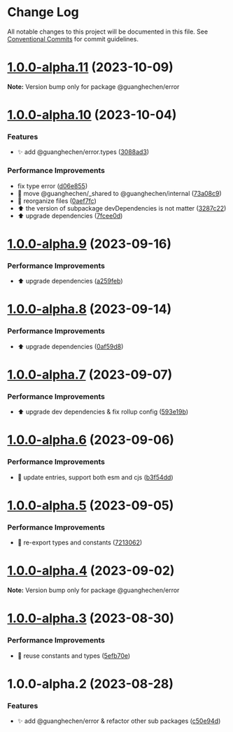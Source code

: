 # Change Log

All notable changes to this project will be documented in this file.
See [Conventional Commits](https://conventionalcommits.org) for commit guidelines.

# [1.0.0-alpha.11](https://github.com/guanghechen/sora/compare/@guanghechen/error@1.0.0-alpha.10...@guanghechen/error@1.0.0-alpha.11) (2023-10-09)

**Note:** Version bump only for package @guanghechen/error





# [1.0.0-alpha.10](https://github.com/guanghechen/sora/compare/@guanghechen/error@1.0.0-alpha.9...@guanghechen/error@1.0.0-alpha.10) (2023-10-04)


### Features

* ✨ add @guanghechen/error.types ([3088ad3](https://github.com/guanghechen/sora/commit/3088ad314ff7ebe4a5bf4bfa51d8303cad40df89))


### Performance Improvements

* fix type error ([d06e855](https://github.com/guanghechen/sora/commit/d06e855ccc9d98768fcd4dd171e9288d7b645bd2))
* :truck:  move @guanghechen/_shared to @guanghechen/internal ([73a08c9](https://github.com/guanghechen/sora/commit/73a08c918d5bf1eeb3c6daa69dc50169198b77bf))
* 🎨 reorganize files ([0aef7fc](https://github.com/guanghechen/sora/commit/0aef7fce0cca25b2f4c40ba5881a37cdd1bcb40f))
* ⬆️ the version of subpackage devDependencies is not matter ([3287c22](https://github.com/guanghechen/sora/commit/3287c22fb150af6620c1c9f6f4b186498aea815b))
* ⬆️ upgrade dependencies ([7fcee0d](https://github.com/guanghechen/sora/commit/7fcee0de7b515b1cc9e18758c2be1f38a7374cfb))





# [1.0.0-alpha.9](https://github.com/guanghechen/sora/compare/@guanghechen/error@1.0.0-alpha.8...@guanghechen/error@1.0.0-alpha.9) (2023-09-16)


### Performance Improvements

* ⬆️ upgrade dependencies ([a259feb](https://github.com/guanghechen/sora/commit/a259feba5933148a34e4f498c9b883a5f87b7b50))





# [1.0.0-alpha.8](https://github.com/guanghechen/sora/compare/@guanghechen/error@1.0.0-alpha.7...@guanghechen/error@1.0.0-alpha.8) (2023-09-14)


### Performance Improvements

* ⬆️ upgrade dependencies ([0af59d8](https://github.com/guanghechen/sora/commit/0af59d85d8c2c514f57e5289e87f0a3cbb6ab5ab))





# [1.0.0-alpha.7](https://github.com/guanghechen/sora/compare/@guanghechen/error@1.0.0-alpha.6...@guanghechen/error@1.0.0-alpha.7) (2023-09-07)


### Performance Improvements

* ⬆️ upgrade dev dependencies & fix rollup config ([593e19b](https://github.com/guanghechen/sora/commit/593e19bf68c159ec4f9f5d34a567c832997b5055))





# [1.0.0-alpha.6](https://github.com/guanghechen/sora/compare/@guanghechen/error@1.0.0-alpha.5...@guanghechen/error@1.0.0-alpha.6) (2023-09-06)


### Performance Improvements

* 🔧 update entries, support both esm and cjs ([b3f54dd](https://github.com/guanghechen/sora/commit/b3f54dde89d3b079c422e062cef795194482e165))





# [1.0.0-alpha.5](https://github.com/guanghechen/sora/compare/@guanghechen/error@1.0.0-alpha.4...@guanghechen/error@1.0.0-alpha.5) (2023-09-05)


### Performance Improvements

* 🎨 re-export types and constants ([7213062](https://github.com/guanghechen/sora/commit/721306218d253c3dad6549f145cf51c81e86d9ad))





# [1.0.0-alpha.4](https://github.com/guanghechen/sora/compare/@guanghechen/error@1.0.0-alpha.3...@guanghechen/error@1.0.0-alpha.4) (2023-09-02)

**Note:** Version bump only for package @guanghechen/error





# [1.0.0-alpha.3](https://github.com/guanghechen/sora/compare/@guanghechen/error@1.0.0-alpha.2...@guanghechen/error@1.0.0-alpha.3) (2023-08-30)


### Performance Improvements

* 🎨 reuse constants and types ([5efb70e](https://github.com/guanghechen/sora/commit/5efb70e6df130dc870ccb5add632291dcbd94809))





# 1.0.0-alpha.2 (2023-08-28)


### Features

* ✨ add @guanghechen/error & refactor other sub packages ([c50e94d](https://github.com/guanghechen/sora/commit/c50e94de4b9e6d7fd635c10e202eb8bdc4f4f8dd))
